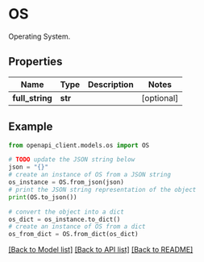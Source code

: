 # OS

Operating System.

## Properties

Name | Type | Description | Notes
------------ | ------------- | ------------- | -------------
**full_string** | **str** |  | [optional] 

## Example

```python
from openapi_client.models.os import OS

# TODO update the JSON string below
json = "{}"
# create an instance of OS from a JSON string
os_instance = OS.from_json(json)
# print the JSON string representation of the object
print(OS.to_json())

# convert the object into a dict
os_dict = os_instance.to_dict()
# create an instance of OS from a dict
os_from_dict = OS.from_dict(os_dict)
```
[[Back to Model list]](../README.md#documentation-for-models) [[Back to API list]](../README.md#documentation-for-api-endpoints) [[Back to README]](../README.md)


